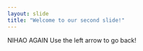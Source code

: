 ```yaml
---
layout: slide
title: "Welcome to our second slide!"
---
```

NIHAO AGAIN
Use the left arrow to go back!
